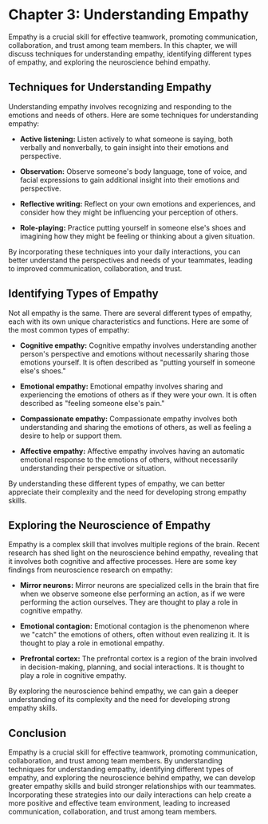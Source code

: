 Chapter 3: Understanding Empathy
================================

Empathy is a crucial skill for effective teamwork, promoting communication, collaboration, and trust among team members. In this chapter, we will discuss techniques for understanding empathy, identifying different types of empathy, and exploring the neuroscience behind empathy.

Techniques for Understanding Empathy
------------------------------------

Understanding empathy involves recognizing and responding to the emotions and needs of others. Here are some techniques for understanding empathy:

* **Active listening:** Listen actively to what someone is saying, both verbally and nonverbally, to gain insight into their emotions and perspective.

* **Observation:** Observe someone's body language, tone of voice, and facial expressions to gain additional insight into their emotions and perspective.

* **Reflective writing:** Reflect on your own emotions and experiences, and consider how they might be influencing your perception of others.

* **Role-playing:** Practice putting yourself in someone else's shoes and imagining how they might be feeling or thinking about a given situation.

By incorporating these techniques into your daily interactions, you can better understand the perspectives and needs of your teammates, leading to improved communication, collaboration, and trust.

Identifying Types of Empathy
----------------------------

Not all empathy is the same. There are several different types of empathy, each with its own unique characteristics and functions. Here are some of the most common types of empathy:

* **Cognitive empathy:** Cognitive empathy involves understanding another person's perspective and emotions without necessarily sharing those emotions yourself. It is often described as "putting yourself in someone else's shoes."

* **Emotional empathy:** Emotional empathy involves sharing and experiencing the emotions of others as if they were your own. It is often described as "feeling someone else's pain."

* **Compassionate empathy:** Compassionate empathy involves both understanding and sharing the emotions of others, as well as feeling a desire to help or support them.

* **Affective empathy:** Affective empathy involves having an automatic emotional response to the emotions of others, without necessarily understanding their perspective or situation.

By understanding these different types of empathy, we can better appreciate their complexity and the need for developing strong empathy skills.

Exploring the Neuroscience of Empathy
-------------------------------------

Empathy is a complex skill that involves multiple regions of the brain. Recent research has shed light on the neuroscience behind empathy, revealing that it involves both cognitive and affective processes. Here are some key findings from neuroscience research on empathy:

* **Mirror neurons:** Mirror neurons are specialized cells in the brain that fire when we observe someone else performing an action, as if we were performing the action ourselves. They are thought to play a role in cognitive empathy.

* **Emotional contagion:** Emotional contagion is the phenomenon where we "catch" the emotions of others, often without even realizing it. It is thought to play a role in emotional empathy.

* **Prefrontal cortex:** The prefrontal cortex is a region of the brain involved in decision-making, planning, and social interactions. It is thought to play a role in cognitive empathy.

By exploring the neuroscience behind empathy, we can gain a deeper understanding of its complexity and the need for developing strong empathy skills.

Conclusion
----------

Empathy is a crucial skill for effective teamwork, promoting communication, collaboration, and trust among team members. By understanding techniques for understanding empathy, identifying different types of empathy, and exploring the neuroscience behind empathy, we can develop greater empathy skills and build stronger relationships with our teammates. Incorporating these strategies into our daily interactions can help create a more positive and effective team environment, leading to increased communication, collaboration, and trust among team members.
